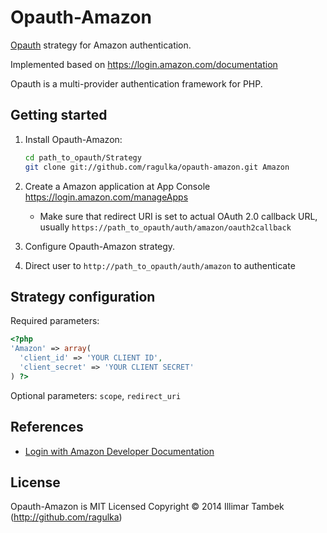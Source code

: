 Opauth-Amazon
=============
[Opauth][1] strategy for Amazon authentication.

Implemented based on https://login.amazon.com/documentation

Opauth is a multi-provider authentication framework for PHP.

Getting started
----------------
1. Install Opauth-Amazon:
   ```bash
   cd path_to_opauth/Strategy
   git clone git://github.com/ragulka/opauth-amazon.git Amazon
   ```

2. Create a Amazon application at App Console https://login.amazon.com/manageApps
   - Make sure that redirect URI is set to actual OAuth 2.0 callback URL, usually `https://path_to_opauth/auth/amazon/oauth2callback`

3. Configure Opauth-Amazon strategy.

4. Direct user to `http://path_to_opauth/auth/amazon` to authenticate


Strategy configuration
----------------------

Required parameters:

```php
<?php
'Amazon' => array(
  'client_id' => 'YOUR CLIENT ID',
  'client_secret' => 'YOUR CLIENT SECRET'
) ?>
```

Optional parameters:
`scope`, `redirect_uri`


References
----------
- [Login with Amazon Developer Documentation](https://login.amazon.com/documentation)

License
---------
Opauth-Amazon is MIT Licensed
Copyright © 2014 Illimar Tambek (http://github.com/ragulka)

[1]: https://github.com/opauth/opauth
